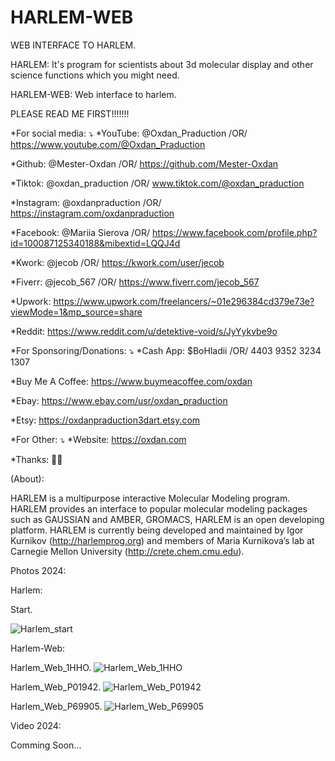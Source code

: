 # HARLEM-WEB
WEB INTERFACE TO HARLEM.

HARLEM: It's program for scientists about 3d molecular display and other science functions which you might need.

HARLEM-WEB: Web interface to harlem.

PLEASE READ ME FIRST!!!!!!!

*For social media: ⤵️
*YouTube: @Oxdan_Praduction /OR/ https://www.youtube.com/@Oxdan_Praduction

*Github: @Mester-Oxdan /OR/ https://github.com/Mester-Oxdan

*Tiktok: @oxdan_praduction /OR/ www.tiktok.com/@oxdan_praduction

*Instagram: @oxdanpraduction /OR/ https://instagram.com/oxdanpraduction

*Facebook: @Mariia Sierova /OR/ https://www.facebook.com/profile.php?id=100087125340188&mibextid=LQQJ4d

*Kwork: @jecob /OR/ https://kwork.com/user/jecob

*Fiverr: @jecob_567 /OR/ https://www.fiverr.com/jecob_567

*Upwork: https://www.upwork.com/freelancers/~01e296384cd379e73e?viewMode=1&mp_source=share

*Reddit: https://www.reddit.com/u/detektive-void/s/JyYykvbe9o

*For Sponsoring/Donations: ⤵️
*Cash App: $BoHladii /OR/ 4403 9352 3234 1307

*Buy Me A Coffee: https://www.buymeacoffee.com/oxdan

*Ebay: https://www.ebay.com/usr/oxdan_praduction

*Etsy: https://oxdanpraduction3dart.etsy.com

*For Other: ⤵️
*Website: https://oxdan.com

*Thanks: 🙏😊

(About):

HARLEM is a multipurpose interactive Molecular Modeling program. 
HARLEM provides an interface to popular molecular modeling packages 
such as GAUSSIAN and AMBER, GROMACS, HARLEM is an open developing platform. 
HARLEM is currently being developed and maintained  by Igor Kurnikov 
(http://harlemprog.org) and members of Maria Kurnikova’s lab 
at Carnegie Mellon University (http://crete.chem.cmu.edu).

Photos 2024:

Harlem:

Start.

![Harlem_start](https://github.com/Mester-Oxdan/HARLEM-WEB/assets/106891875/e1eb8ba4-d64e-455b-bf02-ef55f9cac227)

Harlem-Web:

Harlem_Web_1HHO.
![Harlem_Web_1HHO](https://github.com/Mester-Oxdan/HARLEM-WEB/assets/106891875/9e509dd2-d9af-4de7-b082-ea33943c6c88)

Harlem_Web_P01942.
![Harlem_Web_P01942](https://github.com/Mester-Oxdan/HARLEM-WEB/assets/106891875/258304ec-9e99-4503-ae0b-c2696d87aa81)

Harlem_Web_P69905.
![Harlem_Web_P69905](https://github.com/Mester-Oxdan/HARLEM-WEB/assets/106891875/290f097b-b47e-4f15-949c-2bcaa0c99f0f)

Video 2024:

Comming Soon...
